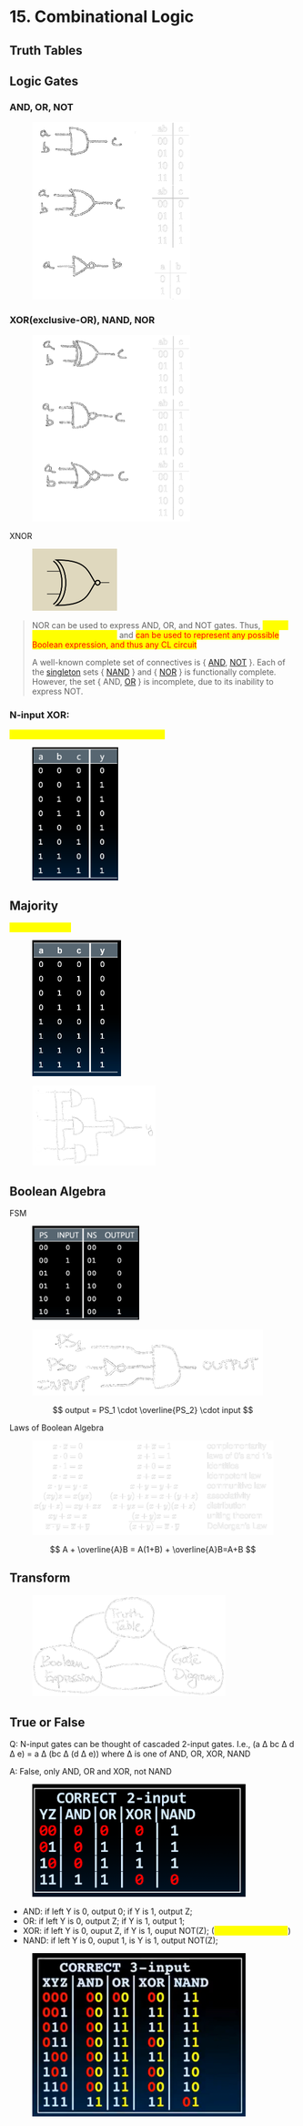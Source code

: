 # 15. Combinational Logic



## Truth Tables

## Logic Gates

### AND, OR, NOT

<figure><img src=".gitbook/assets/image (8) (1) (1) (1) (1) (1) (1).png" alt="" width="278"><figcaption></figcaption></figure>

### XOR(exclusive-OR), NAND, NOR

<figure><img src=".gitbook/assets/image (9) (1) (1) (1) (1) (1).png" alt="" width="278"><figcaption></figcaption></figure>

XNOR

<figure><img src=".gitbook/assets/image (2) (1) (1) (1) (1) (1) (1) (1) (1).png" alt="" width="149"><figcaption></figcaption></figure>

> NOR can be used to express AND, OR, and NOT gates. Thus, <mark style="color:yellow;">NOR is ’functionally complete’</mark> and <mark style="color:red;">can be used to represent any possible Boolean expression, and thus any CL circuit</mark>
>
> A well-known complete set of connectives is { [AND](https://en.wikipedia.org/wiki/Logical_conjunction), [NOT](https://en.wikipedia.org/wiki/Negation) }. Each of the [singleton](https://en.wikipedia.org/wiki/Singleton_\(mathematics\)) sets { [NAND](https://en.wikipedia.org/wiki/Sheffer_stroke) } and { [NOR](https://en.wikipedia.org/wiki/Logical_NOR) } is functionally complete. However, the set { AND, [OR](https://en.wikipedia.org/wiki/Logical_disjunction) } is incomplete, due to its inability to express NOT.

### **N-input XOR:**&#x20;

<mark style="color:yellow;">XOR is a 1 if the number of 1s input is odd</mark>

<figure><img src=".gitbook/assets/image (10) (1) (1) (1) (1) (1).png" alt="" width="151"><figcaption></figcaption></figure>

## Majority

<mark style="color:yellow;">y = bc + ac + ab</mark>

<figure><img src=".gitbook/assets/image (131).png" alt="" width="156"><figcaption></figcaption></figure>

<figure><img src=".gitbook/assets/image (136).png" alt="" width="217"><figcaption></figcaption></figure>

## Boolean Algebra

FSM

<figure><img src=".gitbook/assets/image (11) (1) (1) (1) (1) (1).png" alt="" width="188"><figcaption></figcaption></figure>

<figure><img src=".gitbook/assets/image (14) (1) (1) (1) (1).png" alt=""><figcaption></figcaption></figure>

$$
output = PS_1 \cdot \overline{PS_2} \cdot input
$$

Laws of Boolean Algebra

<figure><img src=".gitbook/assets/image (15) (1) (1) (1) (1).png" alt=""><figcaption></figcaption></figure>

$$
A + \overline{A}B = A(1+B) + \overline{A}B=A+B
$$

## Transform

<figure><img src=".gitbook/assets/image (16) (1) (1) (1) (1).png" alt="" width="339"><figcaption></figcaption></figure>

## True or False

Q: N-input gates can be thought of cascaded 2-input gates. I.e., (a ∆ bc ∆ d ∆ e) = a ∆ (bc ∆ (d ∆ e)) where ∆ is one of AND, OR, XOR, NAND

A: False, only AND, OR and XOR, not NAND

<figure><img src=".gitbook/assets/image (99).png" alt="" width="375"><figcaption></figcaption></figure>

* AND: if left Y is 0, output 0; if Y is 1, output Z;
* OR: if left Y is 0, output Z; if Y is 1, output 1;
* XOR: if left Y is 0, ouput Z, if Y is 1, ouput NOT(Z); (<mark style="color:yellow;">Conditional Inverter</mark>)
* NAND: if left Y is 0, ouput 1, is Y is 1, output NOT(Z);

<figure><img src=".gitbook/assets/image (100).png" alt="" width="375"><figcaption></figcaption></figure>
